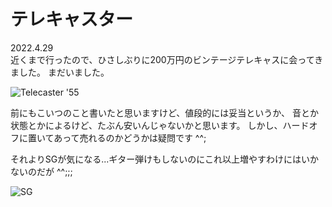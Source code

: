 # テレキャスター

2022.4.29<br />
近くまで行ったので、ひさしぶりに200万円のビンテージテレキャスに会ってきました。
まだいました。

![Telecaster '55](telecaster.png)

前にもこいつのこと書いたと思いますけど、値段的には妥当というか、
音とか状態とかによるけど、たぶん安いんじゃないかと思います。
しかし、ハードオフに置いてあって売れるのかどうかは疑問です ^^;

それよりSGが気になる...ギター弾けもしないのにこれ以上増やすわけにはいかないのだが ^^;;;

![SG](SG.png)